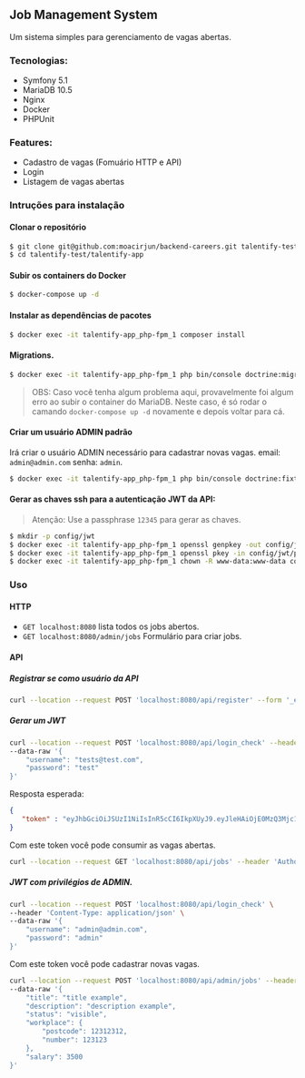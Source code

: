 ## Job Management System
Um sistema simples para gerenciamento de vagas abertas.
### Tecnologias:
- Symfony 5.1
- MariaDB 10.5
- Nginx
- Docker
- PHPUnit
### Features:
- Cadastro de vagas (Fomuário HTTP e API)
- Login
- Listagem de vagas abertas

### Intruções para instalação
#### Clonar o repositório

``` bash
$ git clone git@github.com:moacirjun/backend-careers.git talentify-test
$ cd talentify-test/talentify-app
```

#### Subir os containers do Docker
``` bash
$ docker-compose up -d
```

#### Instalar as dependências de pacotes
``` bash
$ docker exec -it talentify-app_php-fpm_1 composer install
```

#### Migrations.
``` bash
$ docker exec -it talentify-app_php-fpm_1 php bin/console doctrine:migrations:migrate
```

> OBS: Caso você tenha algum problema aqui, provavelmente foi algum erro ao subir o container do MariaDB. Neste caso, é só rodar o camando `docker-compose up -d` novamente e depois voltar para cá.

#### Criar um usuário ADMIN padrão
Irá criar o usuário ADMIN necessário para cadastrar novas vagas. email: `admin@admin.com` senha: `admin`.
``` bash
$ docker exec -it talentify-app_php-fpm_1 php bin/console doctrine:fixtures:load
```

#### Gerar as chaves ssh para a autenticação JWT da API:
> Atenção: Use a passphrase `12345` para gerar as chaves.
``` bash
$ mkdir -p config/jwt
$ docker exec -it talentify-app_php-fpm_1 openssl genpkey -out config/jwt/private.pem -aes256 -algorithm rsa -pkeyopt rsa_keygen_bits:4096
$ docker exec -it talentify-app_php-fpm_1 openssl pkey -in config/jwt/private.pem -out config/jwt/public.pem -pubout
$ docker exec -it talentify-app_php-fpm_1 chown -R www-data:www-data config/jwt
```

### Uso
#### HTTP
- `GET localhost:8080` lista todos os jobs abertos. 
- `GET localhost:8080/admin/jobs` Formulário para criar jobs.

#### API
##### Registrar se como usuário da API
``` bash
curl --location --request POST 'localhost:8080/api/register' --form '_email=tests@test.com' --form '_password=test'
```
##### Gerar um  JWT
``` bash
curl --location --request POST 'localhost:8080/api/login_check' --header 'Content-Type: application/json' \
--data-raw '{
    "username": "tests@test.com",
    "password": "test"
}'
```

Resposta esperada:
```json
{
   "token" : "eyJhbGciOiJSUzI1NiIsInR5cCI6IkpXUyJ9.eyJleHAiOjE0MzQ3Mjc1MzYsInVzZXJuYW1lIjoia29ybGVvbiIsImlhdCI6IjE0MzQ2NDExMzYifQ.nh0L_wuJy6ZKIQWh6OrW5hdLkviTs1_bau2GqYdDCB0Yqy_RplkFghsuqMpsFls8zKEErdX5TYCOR7muX0aQvQxGQ4mpBkvMDhJ4-pE4ct2obeMTr_s4X8nC00rBYPofrOONUOR4utbzvbd4d2xT_tj4TdR_0tsr91Y7VskCRFnoXAnNT-qQb7ci7HIBTbutb9zVStOFejrb4aLbr7Fl4byeIEYgp2Gd7gY"
}
```

Com este token você pode consumir as vagas abertas.

``` bash
curl --location --request GET 'localhost:8080/api/jobs' --header 'Authorization: Bearer {JWT_TOKEN}'
```

##### JWT com privilégios de ADMIN.
``` bash
curl --location --request POST 'localhost:8080/api/login_check' \
--header 'Content-Type: application/json' \
--data-raw '{
    "username": "admin@admin.com",
    "password": "admin"
}'
```
Com este token você pode cadastrar novas vagas.
``` bash
curl --location --request POST 'localhost:8080/api/admin/jobs' --header 'Authorization: Bearer {JWT_TOKEN}' --header 'Content-Type: application/json' \
--data-raw '{
    "title": "title example",
    "description": "description example",
    "status": "visible",
    "workplace": {
        "postcode": 12312312,
        "number": 123123
    },
    "salary": 3500
}'
```
